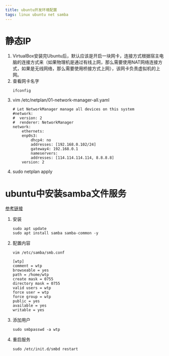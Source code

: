 ```yaml
---
title: ubuntu开发环境配置
tags: linux ubuntu net samba
---
```


# 静态IP
1. VirtualBox安装完Ubuntu后，默认应该是开启一块网卡，连接方式根据宿主电脑的连接方式来（如果物理机是通过有线上网，那么需要使用NAT网络连接方式，如果是无线网络，那么需要使用桥接方式上网），该网卡负责虚拟机的上网。
2. 查看网卡名字
    ```shell
    ifconfig
    ```
2. vim /etc/netplan/01-network-manager-all.yaml 
    ```shell
    # Let NetworkManager manage all devices on this system
    #network:
    #  version: 2
    #  renderer: NetworkManager
    network:
        ethernets:
        enp0s3:
            dhcp4: no
            addresses: [192.168.0.102/24]
            gateway4: 192.168.0.1
            nameservers:
            addresses: [114.114.114.114, 8.8.8.8]
        version: 2
    ```
2. sudo netplan apply

# ubuntu中安装samba文件服务
[参考链接](https://zhuanlan.zhihu.com/p/92200052)
1. 安装
    ```shell
    sudo apt update
    sudo apt install samba samba-common -y
    ```
2. 配置内容
    ```shell
    vim /etc/samba/smb.conf
    ```
    ```shell
    [wtp]
    comment = wtp
    browseable = yes
    path = /home/wtp
    create mask = 0755
    directory mask = 0755
    valid users = wtp
    force user = wtp
    force group = wtp
    public = yes
    available = yes
    writable = yes
    ```
4. 添加用户
    ```shell
    sudo smbpasswd -a wtp
    ```
5. 重启服务
    ```shell
    sudo /etc/init.d/smbd restart
    ```